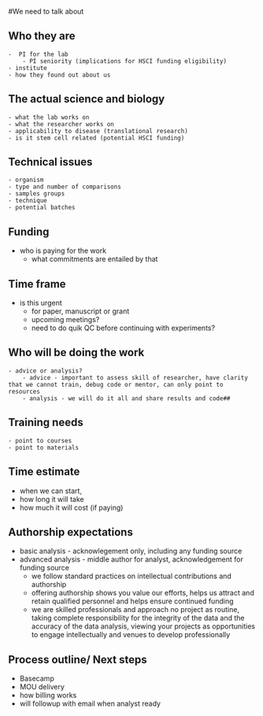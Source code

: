 #We need to talk about

## Who they are  
	-  PI for the lab
		- PI seniority (implications for HSCI funding eligibility)
	- institute
	- how they found out about us

## The actual science and biology  
	- what the lab works on
	- what the researcher works on
	- applicability to disease (translational research)
	- is it stem cell related (potential HSCI funding)

## Technical issues
	- organism
	- type and number of comparisons
	- samples groups
	- technique
	- potential batches

## Funding 
- who is paying for the work 
	- what commitments are entailed by that

## Time frame
- is this urgent
	- for paper, manuscript or grant
	- upcoming meetings?
	- need to do quik QC before continuing with experiments?

## Who will be doing the work
	- advice or analysis?
		- advice - important to assess skill of researcher, have clarity that we cannot train, debug code or mentor, can only point to resources
		- analysis - we will do it all and share results and code##

## Training needs
	- point to courses
	- point to materials

## Time estimate
- when we can start,
- how long it will take
- how much it will cost (if paying)

## Authorship expectations
- basic analysis - acknowlegement only, including any funding source
- advanced analysis - middle author for analyst, acknowledgement for funding source
	- we follow standard practices on intellectual contributions and authorship
	- offering authorship shows you value our efforts, helps us attract and retain qualified personnel and helps ensure continued funding 
	- we are skilled professionals and approach no project as routine, taking complete responsibility for the integrity of the data and the accuracy of the data analysis, viewing your projects as opportunities to engage intellectually and venues to develop professionally

## Process outline/ Next steps
- Basecamp
- MOU delivery
- how billing works
- will followup with email when analyst ready
